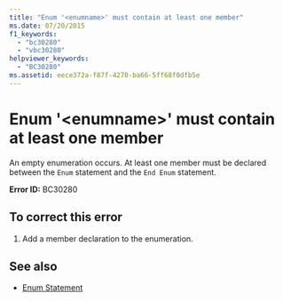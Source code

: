 ```yaml
---
title: "Enum '<enumname>' must contain at least one member"
ms.date: 07/20/2015
f1_keywords: 
  - "bc30280"
  - "vbc30280"
helpviewer_keywords: 
  - "BC30280"
ms.assetid: eece372a-f87f-4270-ba66-5ff68f0dfb5e
---
```

# Enum '\<enumname>' must contain at least one member
An empty enumeration occurs. At least one member must be declared between the `Enum` statement and the `End Enum` statement.  
  
 **Error ID:** BC30280  
  
## To correct this error  
  
1.  Add a member declaration to the enumeration.  
  
## See also
- [Enum Statement](../../visual-basic/language-reference/statements/enum-statement.md)
